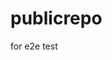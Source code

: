 # publicrepo
for e2e test


















































































































































































































































































































































































































































































































































































































































































































































































































































































































































































































































































































































































































































































































































































































































































































































































































































































































































































































































































































































































































































































































































































































































































































































































































































































































































































































































































































































































































































































































































































































































































































































































































































































































































































































































































































































































































